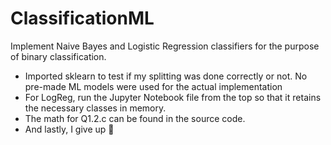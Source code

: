 # ClassificationML
 Implement Naive Bayes and Logistic Regression classifiers for the purpose of binary classification.

- Imported sklearn to test if my splitting was done correctly or not. No pre-made ML models were used for the actual implementation
- For LogReg, run the Jupyter Notebook file from the top so that it retains the necessary classes in memory.
- The math for Q1.2.c can be found in the source code. 
- And lastly, I give up 🙂
